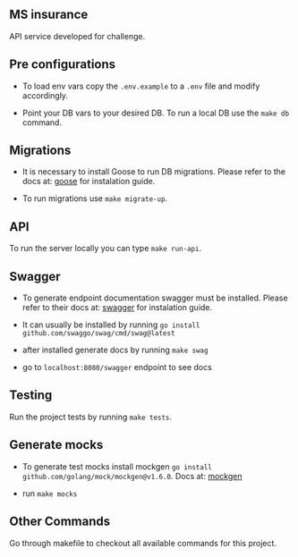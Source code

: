 ## MS insurance

API service developed for challenge.

## Pre configurations

- To load env vars copy the `.env.example` to a `.env` file and modify accordingly.

- Point your DB vars to your desired DB. To run a local DB use the `make db` command.

## Migrations

- It is necessary to install Goose to run DB migrations. Please refer to the docs at: [goose](https://github.com/pressly/goose) for instalation guide.

- To run migrations use `make migrate-up`.

## API

To run the server locally you can type `make run-api`.

## Swagger

- To generate endpoint documentation swagger must be installed. Please refer to their docs at: [swagger](https://github.com/pressly/goose) for instalation guide.

- It can usually be installed by running `go install github.com/swaggo/swag/cmd/swag@latest`

- after installed generate docs by running `make swag`

- go to `localhost:8080/swagger` endpoint to see docs

## Testing

Run the project tests by running `make tests`.

## Generate mocks

- To generate test mocks install mockgen `go install github.com/golang/mock/mockgen@v1.6.0`. Docs at: [mockgen](https://github.com/golang/mock)

- run `make mocks`

## Other Commands

Go through makefile to checkout all available commands for this project.
